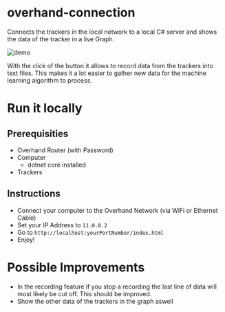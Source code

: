 # overhand-connection

Connects the trackers in the local network to a local C# server and shows the data of the tracker in a live Graph.

![demo](https://user-images.githubusercontent.com/16801528/47205976-14bb5800-d3ba-11e8-90c3-887fc63be4ec.jpg)

With the click of the button it allows to record data from the trackers into text files. 
This makes it a lot easier to gather new data for the machine learning algorithm to process.

# Run it locally

## Prerequisities

- Overhand Router (with Password)
- Computer
    - dotnet core installed
- Trackers

## Instructions

- Connect your computer to the Overhand Network (via WiFi or Ethernet Cable)
- Set your IP Address to `11.0.0.2`
- Go to `http://localhost:yourPortNumber/index.html`
- Enjoy!

# Possible Improvements 

- In the recording feature if you stop a recording the last line of data will most likely be cut off. This should be improved.
- Show the other data of the trackers in the graph aswell
